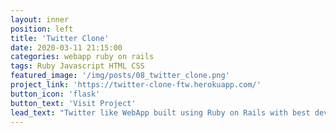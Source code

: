 ```yaml
---
layout: inner
position: left
title: 'Twitter Clone'
date: 2020-03-11 21:15:00
categories: webapp ruby on rails
tags: Ruby Javascript HTML CSS
featured_image: '/img/posts/08_twitter_clone.png'
project_link: 'https://twitter-clone-ftw.herokuapp.com/'
button_icon: 'flask'
button_text: 'Visit Project'
lead_text: "Twitter like WebApp built using Ruby on Rails with best development practices"
---
```


